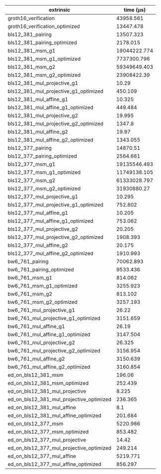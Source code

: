 | extrinsic                                | time (µs)    |
| ---------------------------------------- | ------------ |
| groth16_verification                     | 43958.561    |
| groth16_verification_optimized           | 13447.478    |
| bls12_381_pairing                        | 13507.323    |
| bls12_381_pairing_optimized              | 2178.015     |
| bls12_381_msm_g1                         | 19044222.774 |
| bls12_381_msm_g1_optimized               | 7737300.796  |
| bls12_381_msm_g2                         | 59349649.403 |
| bls12_381_msm_g2_optimized               | 23908422.39  |
| bls12_381_mul_projective_g1              | 10.29        |
| bls12_381_mul_projective_g1_optimized    | 450.109      |
| bls12_381_mul_affine_g1                  | 10.325       |
| bls12_381_mul_affine_g1_optimized        | 449.484      |
| bls12_381_mul_projective_g2              | 19.995       |
| bls12_381_mul_projective_g2_optimized    | 1347.8       |
| bls12_381_mul_affine_g2                  | 19.97        |
| bls12_381_mul_affine_g2_optimized        | 1343.055     |
| bls12_377_pairing                        | 14870.51     |
| bls12_377_pairing_optimized              | 2564.661     |
| bls12_377_msm_g1                         | 19135546.493 |
| bls12_377_msm_g1_optimized               | 11749138.105 |
| bls12_377_msm_g2                         | 61333028.797 |
| bls12_377_msm_g2_optimized               | 31930880.27  |
| bls12_377_mul_projective_g1              | 10.295       |
| bls12_377_mul_projective_g1_optimized    | 752.802      |
| bls12_377_mul_affine_g1                  | 10.205       |
| bls12_377_mul_affine_g1_optimized        | 753.062      |
| bls12_377_mul_projective_g2              | 20.205       |
| bls12_377_mul_projective_g2_optimized    | 1908.393     |
| bls12_377_mul_affine_g2                  | 20.175       |
| bls12_377_mul_affine_g2_optimized        | 1910.993     |
| bw6_761_pairing                          | 70062.893    |
| bw6_761_pairing_optimized                | 9533.436     |
| bw6_761_msm_g1                           | 814.062      |
| bw6_761_msm_g1_optimized                 | 3255.923     |
| bw6_761_msm_g2                           | 813.102      |
| bw6_761_msm_g2_optimized                 | 3257.193     |
| bw6_761_mul_projective_g1                | 26.22        |
| bw6_761_mul_projective_g1_optimized      | 3151.659     |
| bw6_761_mul_affine_g1                    | 26.19        |
| bw6_761_mul_affine_g1_optimized          | 3147.504     |
| bw6_761_mul_projective_g2                | 26.325       |
| bw6_761_mul_projective_g2_optimized      | 3156.954     |
| bw6_761_mul_affine_g2                    | 3150.639     |
| bw6_761_mul_affine_g2_optimized          | 3160.854     |
| ed_on_bls12_381_msm                      | 196.06       |
| ed_on_bls12_381_msm_optimized            | 252.439      |
| ed_on_bls12_381_mul_projective           | 8.225        |
| ed_on_bls12_381_mul_projective_optimized | 236.365      |
| ed_on_bls12_381_mul_affine               | 8.1          |
| ed_on_bls12_381_mul_affine_optimized     | 201.684      |
| ed_on_bls12_377_msm                      | 5220.986     |
| ed_on_bls12_377_msm_optimized            | 853.482      |
| ed_on_bls12_377_mul_projective           | 14.42        |
| ed_on_bls12_377_mul_projective_optimized | 249.214      |
| ed_on_bls12_377_mul_affine               | 5219.771     |
| ed_on_bls12_377_mul_affine_optimized     | 856.297      |
